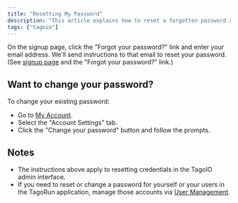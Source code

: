 ```yaml
---
title: "Resetting My Password"
description: "This article explains how to reset a forgotten password and how to change an existing password for TagoIO accounts, and clarifies where to manage passwords for the TagoRun application."
tags: ["tagoio"]
---
```

On the signup page, click the "Forgot your password?" link and enter your email address. We'll send instructions to that email to reset your password.  
(See [signup page](https://admin.tago.io/signup) and the "Forgot your password?" link.)

## Want to change your password?

To change your existing password:
- Go to [My Account](https://admin.tago.io/account).
- Select the "Account Settings" tab.
- Click the "Change your password" button and follow the prompts.

## Notes

- The instructions above apply to resetting credentials in the TagoIO admin interface.
- If you need to reset or change a password for yourself or your users in the TagoRun application, manage those accounts via [User Management](/docs/tagoio/tagorun/access-management/).